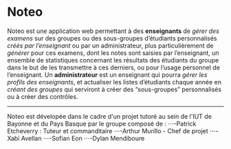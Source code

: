 # Noteo

Noteo est une application web permettant à des **enseignants** de *gérer des examens* sur des groupes ou des sous-groupes d’étudiants personnalisés *créés par l’enseignant* ou par un administrateur, plus particulièrement de *générer* pour ces examens, dont les notes sont saisies par l’enseignant, un ensemble de statistiques concernant les résultats des étudiants du groupe dans le but de les transmettre à ces derniers, ou pour l’usage personnel de l’enseignant. Un **administrateur** est un enseignant qui pourra *gérer les profils des enseignants*, et actualiser les listes d’étudiants chaque année en *créant des groupes* qui serviront à créer des “sous-groupes” personnalisés ou à créer des contrôles.

***

Noteo est dévelopée dans le cadre d'un projet tutoré au sein de l'IUT de Bayonne
et du Pays Basque par le groupe composé de :
  ⋅⋅⋅-Patrick Etcheverry : Tuteur et commanditaire
  ⋅⋅⋅-Arthur Murillo - Chef de projet
  ⋅⋅⋅-Xabi Avellan
  ⋅⋅⋅-Sofian Eon
  ⋅⋅⋅-Dylan Mendiboure
